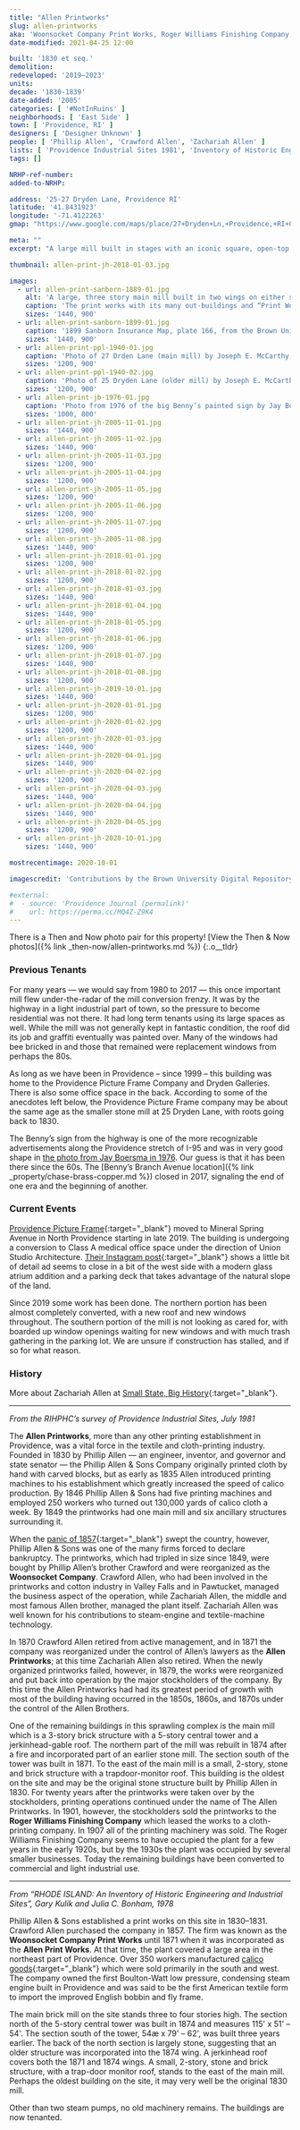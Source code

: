```yaml
---
title: "Allen Printworks"
slug: allen-printworks
aka: 'Woonsocket Company Print Works, Roger Williams Finishing Company, Narragansett Business Forms, Providence Picture Frame'
date-modified: 2021-04-25 12:00

built: '1830 et seq.'
demolition: 
redeveloped: '2019–2023'
units:
decade: '1830-1839'
date-added: '2005'
categories: [ '#NotInRuins' ]
neighborhoods: [ 'East Side' ]
town: [ 'Providence, RI' ]
designers: [ 'Designer Unknown' ]
people: [ 'Phillip Allen', 'Crawford Allen', 'Zachariah Allen' ]
lists: [ 'Providence Industrial Sites 1981', 'Inventory of Historic Engineering & Industrial Sites 1978' ]
tags: []

NRHP-ref-number:
added-to-NRHP:

address: '25-27 Dryden Lane, Providence RI'
latitude: '41.8431923'
longitude: '-71.4122263'
gmap: "https://www.google.com/maps/place/27+Dryden+Ln,+Providence,+RI+02904/@41.8431923,-71.4122263,17z/data=!3m1!4b1!4m5!3m4!1s0x89e444e132e798db:0xbeb013061e23ab6!8m2!3d41.8431923!4d-71.4100376"

meta: ""
excerpt: "A large mill built in stages with an iconic square, open-top stair tower visible from Interstate 95."

thumbnail: allen-print-jh-2018-01-03.jpg

images:
  - url: allen-print-sanborn-1889-01.jpg
    alt: 'A large, three story main mill built in two wings on either side of a five story, square stair tower with double hip roof. Windows have arched tops and thin stone sills — most have been replaced with aluminum double hung windows or have been blocked in with brick. A stand-alone two story structure to the east is possibly older than the mill, and of stone and brick construction covered in stucco and painted white.'
    caption: 'The print works with its many out-buildings and “Print Works Pond” to the west and reservoirs to the north — 1889 Sanborn Insurance Map, plate 56, from the Brown University Digital Repository'
    sizes: '1440, 900'
  - url: allen-print-sanborn-1899-01.jpg
    caption: '1899 Sanborn Insurance Map, plate 166, from the Brown University Digital Repository'
    sizes: '1440, 900'
  - url: allen-print-ppl-1940-01.jpg
    caption: 'Photo of 27 Drden Lane (main mill) by Joseph E. McCarthy, 1940, part of the Rhode Island Mills and Mill Villages Photograph Collection at the Providence Public Library'
    sizes: '1200, 900'
  - url: allen-print-ppl-1940-02.jpg
    caption: 'Photo of 25 Dryden Lane (older mill) by Joseph E. McCarthy, 1940, part of the Rhode Island Mills and Mill Villages Photograph Collection at the Providence Public Library'
    sizes: '1200, 900'
  - url: allen-print-jb-1976-01.jpg
    caption: 'Photo from 1976 of the big Benny’s painted sign by Jay Boersma'
    sizes: '1000, 800'
  - url: allen-print-jh-2005-11-01.jpg
    sizes: '1440, 900'
  - url: allen-print-jh-2005-11-02.jpg
    sizes: '1440, 900'
  - url: allen-print-jh-2005-11-03.jpg
    sizes: '1200, 900'
  - url: allen-print-jh-2005-11-04.jpg
    sizes: '1200, 900'
  - url: allen-print-jh-2005-11-05.jpg
    sizes: '1200, 900'
  - url: allen-print-jh-2005-11-06.jpg
    sizes: '1200, 900'
  - url: allen-print-jh-2005-11-07.jpg
    sizes: '1200, 900'
  - url: allen-print-jh-2005-11-08.jpg
    sizes: '1440, 900'
  - url: allen-print-jh-2018-01-01.jpg
    sizes: '1200, 900'
  - url: allen-print-jh-2018-01-02.jpg
    sizes: '1200, 900'
  - url: allen-print-jh-2018-01-03.jpg
    sizes: '1440, 900'
  - url: allen-print-jh-2018-01-04.jpg
    sizes: '1440, 900'
  - url: allen-print-jh-2018-01-05.jpg
    sizes: '1200, 900'
  - url: allen-print-jh-2018-01-06.jpg
    sizes: '1200, 900'
  - url: allen-print-jh-2018-01-07.jpg
    sizes: '1440, 900'
  - url: allen-print-jh-2018-01-08.jpg
    sizes: '1200, 900'
  - url: allen-print-jh-2019-10-01.jpg
    sizes: '1440, 900'
  - url: allen-print-jh-2020-01-01.jpg
    sizes: '1200, 900'
  - url: allen-print-jh-2020-01-02.jpg
    sizes: '1200, 900'
  - url: allen-print-jh-2020-01-03.jpg
    sizes: '1440, 900'
  - url: allen-print-jh-2020-04-01.jpg
    sizes: '1440, 900'
  - url: allen-print-jh-2020-04-02.jpg
    sizes: '1200, 900'
  - url: allen-print-jh-2020-04-03.jpg
    sizes: '1440, 900'
  - url: allen-print-jh-2020-04-04.jpg
    sizes: '1440, 900'
  - url: allen-print-jh-2020-04-05.jpg
    sizes: '1200, 900'
  - url: allen-print-jh-2020-10-01.jpg
    sizes: '1440, 900'

mostrecentimage: 2020-10-01

imagescredit: 'Contributions by the Brown University Digital Repository (<a href="//repository.library.brown.edu/studio/item/bdr:213551/" target="_blank">1889</a>, <a href="//repository.library.brown.edu/studio/item/bdr:213318/" target="_blank">1899</a>), the Rhode Island Mills and Mill Villages Photograph Collection at the Providence Public Library (<a href="//provlibdigital.org/islandora/object/islandora%3A290" target="_blank">photo 1</a>, <a href="https://provlibdigital.org/islandora/object/islandora%3A162" target="_blank">photo 2</a>), and <a href="//www.re-vision.com/photography/providence/" target="_blank">Jay Boersma</a>'

#external:
#  - source: 'Providence Journal (permalink)'
#    url: https://perma.cc/MQ4Z-Z9K4
---
```


There is a Then and Now photo pair for this property! [View the Then & Now photos]({% link _then-now/allen-printworks.md %})
{:.o__tldr}

### Previous Tenants

For many years — we would say from 1980 to 2017 — this once important mill flew under-the-radar of the mill conversion frenzy. It was by the highway in a light industrial part of town, so the pressure to become residential was not there. It had long term tenants using its large spaces as well. While the mill was not generally kept in fantastic condition, the roof did its job and graffiti eventually was painted over. Many of the windows had bee bricked in and those that remained were replacement windows from perhaps the 80s. 

As long as we have been in Providence – since 1999 – this building was home to the Providence Picture Frame Company and Dryden Galleries. There is also some office space in the back. According to some of the anecdotes left below, the Providence Picture Frame company may be about the same age as the smaller stone mill at 25 Dryden Lane, with roots going back to 1830.

The Benny’s sign from the highway is one of the more recognizable advertisements along the Providence stretch of I-95 and was in very good shape in [the photo from Jay Boersma in 1976](#photo-allen-print-jb-1976-01). Our guess is that it has been there since the 60s. The [Benny’s Branch Avenue location]({% link _property/chase-brass-copper.md %}) closed in 2017, signaling the end of one era and the beginning of another. 


### Current Events

[Providence Picture Frame](//www.providencepictureframe.com){:target="_blank"} moved to Mineral Spring Avenue in North Providence starting in late 2019. The building is undergoing a conversion to Class A medical office space under the direction of Union Studio Architecture. [Their Instagram post](https://www.instagram.com/p/B63z4Fgn727/){:target="_blank"} shows a little bit of detail ad seems to close in a bit of the west side with a modern glass atrium addition and a parking deck that takes advantage of the natural slope of the land. 

Since 2019 some work has been done. The northern portion has been almost completely converted, with a new roof and new windows throughout. The southern portion of the mill is not looking as cared for, with boarded up window openings waiting for new windows and with much trash gathering in the parking lot. We are unsure if construction has stalled, and if so for what reason. 


### History

More about Zachariah Allen at [Small State, Big History](//smallstatebighistory.com/zachariah-allen-scientist-inventor-and-visionary/){:target="_blank"}. 

***

_From the RIHPHC’s survey of Providence Industrial Sites, July 1981_

The **Allen Printworks**, more than any other printing establishment in Providence, was a vital force in the textile and cloth-printing industry. Founded in 1830 by Phillip Allen — an engineer, inventor, and governor and state senator — the Phillip Allen & Sons Company originally printed cloth by hand with carved blocks, but as early as 1835 Allen introduced printing machines to his establishment which greatly increased the speed of calico production. By 1846 Phillip Allen & Sons had five printing machines and employed 250 workers who turned out 130,000 yards of calico cloth a week. By 1849 the printworks had one main mill and six ancillary structures surrounding it.

When the [panic of 1857](//en.wikipedia.org/wiki/Panic_of_1857){:target="_blank"} swept the country, however, Phillip Allen & Sons was one of the many firms forced to declare bankruptcy. The printworks, which had tripled in size since 1849, were bought by Phillip Allen’s brother Crawford and were reorganized as the **Woonsocket Company**. Crawford Allen, who had been involved in the printworks and cotton industry in Valley Falls and in Pawtucket, managed the business aspect of the operation, while Zachariah Allen, the middle and most famous Allen brother, managed the plant itself. Zachariah Allen was well known for his contributions to steam-engine and textile-machine technology. 

In 1870 Crawford Allen retired from active management, and in 1871 the company was reorganized under the control of Allen’s lawyers as the **Allen Printworks**; at this time Zachariah Allen also retired. When the newly organized printworks failed, however, in 1879, the works were reorganized and put back into operation by the major stockholders of the company. By this time the Allen Printworks had had its greatest period of growth with most of the building having occurred in the 1850s, 1860s, and 1870s under the control of the Allen Brothers. 

One of the remaining buildings in this sprawling complex is the main mill which is a 3-story brick structure with a 5-story central tower and a jerkinhead-gable roof. The northern part of the mill was rebuilt in 1874 after a fire and incorporated part of an earlier stone mill. The section south of the tower was built in 1871. To the east of the main mill is a small, 2-story, stone and brick structure with a trapdoor-monitor roof. This building is the oldest on the site and may be the original stone structure built by Phillip Allen in 1830. For twenty years after the printworks were taken over by the stockholders, printing operations continued under the name of The Allen Printworks. In 1901, however, the stockholders sold the printworks to the **Roger Williams Finishing Company** which leased the works to a cloth-printing company. In 1907 all of the printing machinery was sold. The Roger Williams Finishing Company seems to have occupied the plant for a few years in the early 1920s, but by the 1930s the plant was occupied by several smaller businesses. Today the remaining buildings have been converted to commercial and light industrial use.

***

_From “RHODE ISLAND: An Inventory of Historic Engineering and Industrial Sites”, Gary Kulik and Julia C. Bonham, 1978_

Phillip Allen & Sons established a print works on this site in 1830–1831. Crawford Allen purchased the company in 1857. The firm was known as the **Woonsocket Company Print Works** until 1871 when it was incorporated as the **Allen Print Works**. At that time, the plant covered a large area in the northeast part of Providence. Over 350 workers manufactured [calico goods](//en.wikipedia.org/wiki/Calico#Calico_printing){:target="_blank"} which were sold primarily in the south and west. The company owned the first Boulton-Watt low pressure, condensing steam engine built in Providence and was said to be the first American textile form to import the improved English bobbin and fly frame. 

The main brick mill on the site stands three to four stories high. The section north of the 5-story central tower was built in 1874 and measures 115' x 51' – 54'. The section south of the tower, 54æ x 79' – 62', was built three years earlier. The back of the north section is largely stone, suggesting that an older structure was incorporated into the 1874 wing. A jerkinhead roof covers both the 1871 and 1874 wings. A small, 2-story, stone and brick structure, with a trap-door monitor roof, stands to the east of the main mill. Perhaps the oldest building on the site, it may very well be the original 1830 mill. 

Other than two steam pumps, no old machinery remains. The buildings are now tenanted. 
